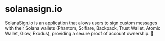 # solanasign.io
SolanaSign.io is an application that allows users to sign custom messages with their Solana wallets (Phantom, Solflare, Backpack, Trust Wallet, Atomic Wallet, Glow, Exodus), providing a secure proof of account ownership. 🚀

